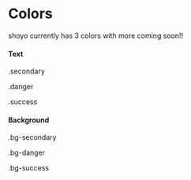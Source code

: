 # Colors
shoyo currently has 3 colors with more coming soon!!

#### Text
<p class="secondary primary">.secondary</p>
<p class="danger primary">.danger</p>
<p class="success primary">.success</p>

#### Background
<p class="bg-secondary primary">.bg-secondary</p>
<p class="bg-danger primary">.bg-danger</p>
<p class="bg-success primary">.bg-success</p>